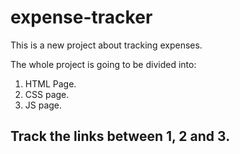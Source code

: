 # expense-tracker


This is a new project about tracking expenses.

The whole project is going to be divided into:
1. HTML Page.
2. CSS page.
3. JS page.


## Track the links between 1, 2 and 3.